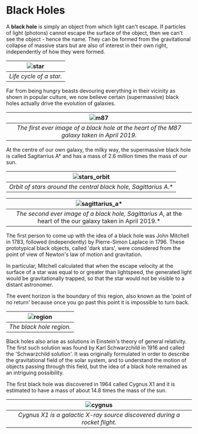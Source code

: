 # Black Holes

A **black hole** is simply an object from which light can't escape. If particles of light (photons) cannot escape the surface of the object, then we can't see the object - hence the name. They can be formed from the gravitational collapse of massive stars but are also of interest in their own right, independently of how they were formed. 

| ![star](https://user-images.githubusercontent.com/51001263/73226997-ece4a380-4169-11ea-973a-69dec5844b62.jpg)| 
|:--:| 
| *Life cycle of a star.* |

Far from being hungry beasts devouring everything in their vicinity as shown in popular culture, we now believe certain (supermassive) black holes actually drive the evolution of galaxies. 

| ![m87](https://user-images.githubusercontent.com/51001263/73227201-9d52a780-416a-11ea-9b9c-45c37920293d.png) | 
|:--:| 
| *The first ever image of a black hole at the heart of the M87 galaxy taken in April 2019.* |

At the centre of our own galaxy, the milky way, the supermassive black hole is called Sagitarrius A* and has a mass of 2.6 million times the mass of our sun.

| ![stars_orbit](https://user-images.githubusercontent.com/51001263/73226718-f588aa00-4168-11ea-95b4-5cb100166879.gif) | 
|:--:| 
| *Orbit of stars around the central black hole, Sagittarius A*.* |

| ![sagittarius_a*](https://user-images.githubusercontent.com/51001263/187797376-97e93520-228f-472f-80f5-106860f2ceae.jpg) | 
|:--:| 
| *The second ever image of a black hole, Sagittarius A*, at the heart of the our galaxy taken in April 2019.* |

The first person to come up with the idea of a black hole was John Mitchell in 1783, followed (independently) by Pierre-Simon Laplace in 1796. These prototypical black objects, called 'dark stars', were considered from the point of view of Newton's law of motion and gravitation. 

In particular, Mitchell calculated that when the escape velocity at the surface of a star was equal to or greater than lightspeed, the generated light would be gravitationally trapped, so that the star would not be visible to a distant astronomer. 

The event horizon is the boundary of this region, also known as the 'point of no return' because once you go past this point it is impossible to turn back. 

|![region](https://user-images.githubusercontent.com/51001263/73227385-54e7b980-416b-11ea-83bd-dbd1c0636375.png) | 
|:--:| 
| *The black hole region.* |

Black holes also arise as solutions in Einstein's theory of general relativity. The first such solution was found by Karl Schwarzchild in 1916 and called the 'Schwarzchild solution'. It was originally formulated in order to describe the gravitational field of the solar system, and to understand the motion of objects passing through this field, but the idea of a black hole remained as an intriguing possibility. 

The first black hole was discovered in 1964 called Cygnus X1 and it is estimated to have a mass of about 14.8 times the mass of the sun.

|![cygnus](https://user-images.githubusercontent.com/51001263/73227709-4b128600-416c-11ea-91e7-304c3cbfaa8d.png) | 
|:--:| 
| *Cygnus X1 is a galactic X-ray source discovered during a rocket flight.* |
